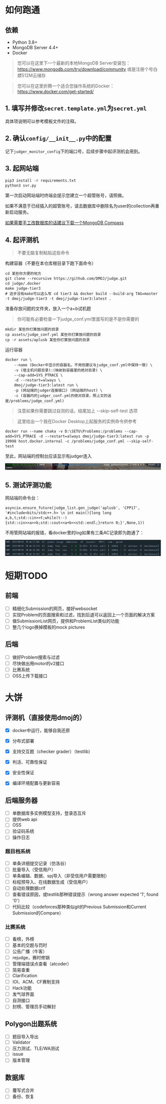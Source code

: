 # 如何跑通

## 依赖

- Python 3.8+
- MongoDB Server 4.4+
- Docker

> 您可以在这里下一个最新的本地MongoDB Server安装包：https://www.mongodb.com/try/download/community
> 或是注册个号白嫖512M云储存

> 您可以在这里折腾一个适合您操作系统的Docker：https://www.docker.com/get-started/

## 1. 填写并修改`secret.template.yml`为`secret.yml`

具体项说明可以参考模板文件的注释。

## 2. 确认`config/__init__.py`中的配置

记下`judger_monitor_config`下的端口号，后续步骤中起评测机会用到。

## 3. 起网站端

```
pip3 install -r requirements.txt
python3 svr.py
```

第一次启动网站端时终端会提示您建立一个超管账号，请照做。

如果不满意于已经插入的超管账号，请去数据库中删除名为user的collection再重新启动服务。

[如果需要手工改数据库的话建议下载一个MongoDB Compass](https://www.mongodb.com/try/download/compass)

## 4. 起评测机

> 不要无脑复制粘贴这些命令

构建容器（不要在本仓库根目录下跑下面命令）
```
cd 某些你方便的地方
git clone --recursive https://github.com/DMOJ/judge.git
cd judge/.docker
make judge-tier3
# 这步没有make可以这么写 cd tier3 && docker build --build-arg TAG=master -t dmoj/judge-tier3 -t dmoj/judge-tier3:latest .
```

准备存放问题的文件夹，放入一个a+b试机题

> 你可能有必要检查一下judge_conf.yml里面写的是不是你需要的
```
mkdir 某些你打算放问题的目录
cp assets/judge_conf.yml 某些你打算放问题的目录
cp -r assets/aplusb 某些你打算放问题的目录
```

运行容器
```
docker run \
    --name (Docker中显示的容器名，不用但建议与judge_conf.yml中保持一致) \
    -v (宿主机问题目录):(映射到容器里的绝对目录) \
    --cap-add=SYS_PTRACE \
    -d --restart=always \ 
    dmoj/judge-tier3:latest run \
    -p (网站端的judger连接端口) (网站端的host) \
    -c (容器内的judger_conf.yml的绝对目录，照上文的话是/problems/judge_conf.yml)
```
> 注意如果你需要跳过自测的话，结尾加上 --skip-self-test 选项

> 这里给出一个我在Docker Desktop上起服务的实例命令供参考
```
docker run --name chaka -v D:\SETU\Problems:/problems --cap-add=SYS_PTRACE -d --restart=always dmoj/judge-tier3:latest run -p 19998 host.docker.internal -c /problems/judge_conf.yml --skip-self-test
```

至此，网站端的控制台应该显示有judger连入

![](assets/connected.png)

## 5. 测试评测功能

网站端的命令台：
```
asyncio.ensure_future(judge_list.gen_judge('aplusb', 'CPP17', '#include<bits/stdc++.h> \n int main(){long long a,b,t;std::cin>>t;while(t--){std::cin>>a>>b;std::cout<<a+b<<std::endl;}return 0;}',None,1))
```

不用管网站端的报错，看docker里的log如果有三条AC记录即为跑通了：

![](assets/AC.png)

# 短期TODO

## 前端

* [ ] 精细化Submission的网页，接好websocket
* [ ] 实现Problem的页面搜索和过滤，找到后退可以返回上一个页面的解决方案
* [ ] 做SubmissionList网页，提供和ProblemList类似的功能
* [ ] 整几个logo换掉模板的mock pictures

## 后端

* [ ] 做好Problem搜索与过滤
* [ ] 尽快做出用motor的v2接口
* [ ] 比赛系统
* [ ] OSS上传下载接口

# 大饼

## 评测机（直接使用dmoj的）

* [x] docker中运行，能够自我还原
* [x] 分布式部署
* [x] 支持交互题（checker grader）（testlib）
* [x] 判活、可靠性保证
* [x] 安全性保证
* [x] 编译环境配置与更新容易


## 后端服务器

* [ ] 单数据库多实例模型支持，登录态互斥
* [ ] 提供web api
* [ ] OSS
* [ ] 验证码系统
* [ ] 操作日志

### 题目档系统

* [ ] 单条详细提交记录（仿洛谷）
* [ ] 批量导入（受信用户）
* [ ] 单条编辑、数据、spj导入（非受信用户需要限制）
* [ ] 标程预导入、在线数据生成（受信用户）
* [ ] 自动处理数据crlf
* [ ] 查看错误原因，或testlib那种错误提示（wrong answer expected '1', found '0'）
* [ ] 代码比较（codeforces那种类似git的Previous Submission和Current Submission的Compare）

### 比赛系统

* [ ] 看榜，外榜
* [ ] 基本的交题与罚时
* [ ] 公告广播（牛客）
* [ ] rejudge，赛时修锅
* [ ] 管理端错误点查看（atcoder）
* [ ] 简易查重
* [ ] Clarification
* [ ] IOI、ACM、CF赛制支持
* [ ] Hack功能
* [ ] 发气球界面
* [ ] 自测接口
* [ ] 封榜、管理员手动解封

## Polygon出题系统

* [ ] 题目导入导出
* [ ] Validator
* [ ] 压力测试、TLE/WA测试
* [ ] issue
* [ ] 版本管理

## 数据库

* [ ] 覆写式合并
* [ ] 备份、恢复
